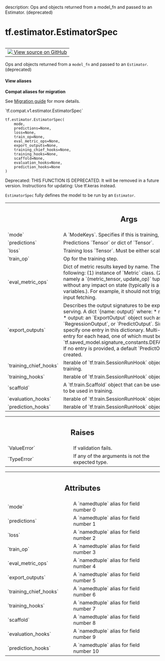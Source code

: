 description: Ops and objects returned from a model_fn and passed to an Estimator. (deprecated)

<div itemscope itemtype="http://developers.google.com/ReferenceObject">
<meta itemprop="name" content="tf.estimator.EstimatorSpec" />
<meta itemprop="path" content="Stable" />
<meta itemprop="property" content="__new__"/>
</div>

# tf.estimator.EstimatorSpec

<!-- Insert buttons and diff -->

<table class="tfo-notebook-buttons tfo-api nocontent" align="left">
<td>
  <a target="_blank" href="https://github.com/tensorflow/estimator/tree/master/tensorflow_estimator/python/estimator/model_fn.py#L35-L192">
    <img src="https://www.tensorflow.org/images/GitHub-Mark-32px.png" />
    View source on GitHub
  </a>
</td>
</table>



Ops and objects returned from a `model_fn` and passed to an `Estimator`. (deprecated)

<section class="expandable">
  <h4 class="showalways">View aliases</h4>
  <p>
<b>Compat aliases for migration</b>
<p>See
<a href="https://www.tensorflow.org/guide/migrate">Migration guide</a> for
more details.</p>
<p>`tf.compat.v1.estimator.EstimatorSpec`</p>
</p>
</section>

<pre class="devsite-click-to-copy prettyprint lang-py tfo-signature-link">
<code>tf.estimator.EstimatorSpec(
    mode,
    predictions=None,
    loss=None,
    train_op=None,
    eval_metric_ops=None,
    export_outputs=None,
    training_chief_hooks=None,
    training_hooks=None,
    scaffold=None,
    evaluation_hooks=None,
    prediction_hooks=None
)
</code></pre>



<!-- Placeholder for "Used in" -->

Deprecated: THIS FUNCTION IS DEPRECATED. It will be removed in a future version.
Instructions for updating:
Use tf.keras instead.

`EstimatorSpec` fully defines the model to be run by an `Estimator`.

<!-- Tabular view -->
 <table class="responsive fixed orange">
<colgroup><col width="214px"><col></colgroup>
<tr><th colspan="2"><h2 class="add-link">Args</h2></th></tr>

<tr>
<td>
`mode`<a id="mode"></a>
</td>
<td>
A `ModeKeys`. Specifies if this is training, evaluation or
prediction.
</td>
</tr><tr>
<td>
`predictions`<a id="predictions"></a>
</td>
<td>
Predictions `Tensor` or dict of `Tensor`.
</td>
</tr><tr>
<td>
`loss`<a id="loss"></a>
</td>
<td>
Training loss `Tensor`. Must be either scalar, or with shape `[1]`.
</td>
</tr><tr>
<td>
`train_op`<a id="train_op"></a>
</td>
<td>
Op for the training step.
</td>
</tr><tr>
<td>
`eval_metric_ops`<a id="eval_metric_ops"></a>
</td>
<td>
Dict of metric results keyed by name.
The values of the dict can be one of the following: (1) instance of
  `Metric` class. (2) Results of calling a metric function, namely a
  `(metric_tensor, update_op)` tuple. `metric_tensor` should be
  evaluated without any impact on state (typically is a pure computation
  results based on variables.). For example, it should not trigger the
  `update_op` or requires any input fetching.
</td>
</tr><tr>
<td>
`export_outputs`<a id="export_outputs"></a>
</td>
<td>
Describes the output signatures to be exported to
`SavedModel` and used during serving.
A dict `{name: output}` where:
* name: An arbitrary name for this output.
* output: an `ExportOutput` object such as `ClassificationOutput`,
  `RegressionOutput`, or `PredictOutput`. Single-headed models only need
  to specify one entry in this dictionary. Multi-headed models should
  specify one entry for each head, one of which must be named using
  `tf.saved_model.signature_constants.DEFAULT_SERVING_SIGNATURE_DEF_KEY`.
  If no entry is provided, a default `PredictOutput` mapping to
  `predictions` will be created.
</td>
</tr><tr>
<td>
`training_chief_hooks`<a id="training_chief_hooks"></a>
</td>
<td>
Iterable of `tf.train.SessionRunHook` objects to run
on the chief worker during training.
</td>
</tr><tr>
<td>
`training_hooks`<a id="training_hooks"></a>
</td>
<td>
Iterable of `tf.train.SessionRunHook` objects to run on
all workers during training.
</td>
</tr><tr>
<td>
`scaffold`<a id="scaffold"></a>
</td>
<td>
A `tf.train.Scaffold` object that can be used to set
initialization, saver, and more to be used in training.
</td>
</tr><tr>
<td>
`evaluation_hooks`<a id="evaluation_hooks"></a>
</td>
<td>
Iterable of `tf.train.SessionRunHook` objects to run
during evaluation.
</td>
</tr><tr>
<td>
`prediction_hooks`<a id="prediction_hooks"></a>
</td>
<td>
Iterable of `tf.train.SessionRunHook` objects to run
during predictions.
</td>
</tr>
</table>



<!-- Tabular view -->
 <table class="responsive fixed orange">
<colgroup><col width="214px"><col></colgroup>
<tr><th colspan="2"><h2 class="add-link">Raises</h2></th></tr>

<tr>
<td>
`ValueError`<a id="ValueError"></a>
</td>
<td>
If validation fails.
</td>
</tr><tr>
<td>
`TypeError`<a id="TypeError"></a>
</td>
<td>
If any of the arguments is not the expected type.
</td>
</tr>
</table>





<!-- Tabular view -->
 <table class="responsive fixed orange">
<colgroup><col width="214px"><col></colgroup>
<tr><th colspan="2"><h2 class="add-link">Attributes</h2></th></tr>

<tr>
<td>
`mode`<a id="mode"></a>
</td>
<td>
A `namedtuple` alias for field number 0
</td>
</tr><tr>
<td>
`predictions`<a id="predictions"></a>
</td>
<td>
A `namedtuple` alias for field number 1
</td>
</tr><tr>
<td>
`loss`<a id="loss"></a>
</td>
<td>
A `namedtuple` alias for field number 2
</td>
</tr><tr>
<td>
`train_op`<a id="train_op"></a>
</td>
<td>
A `namedtuple` alias for field number 3
</td>
</tr><tr>
<td>
`eval_metric_ops`<a id="eval_metric_ops"></a>
</td>
<td>
A `namedtuple` alias for field number 4
</td>
</tr><tr>
<td>
`export_outputs`<a id="export_outputs"></a>
</td>
<td>
A `namedtuple` alias for field number 5
</td>
</tr><tr>
<td>
`training_chief_hooks`<a id="training_chief_hooks"></a>
</td>
<td>
A `namedtuple` alias for field number 6
</td>
</tr><tr>
<td>
`training_hooks`<a id="training_hooks"></a>
</td>
<td>
A `namedtuple` alias for field number 7
</td>
</tr><tr>
<td>
`scaffold`<a id="scaffold"></a>
</td>
<td>
A `namedtuple` alias for field number 8
</td>
</tr><tr>
<td>
`evaluation_hooks`<a id="evaluation_hooks"></a>
</td>
<td>
A `namedtuple` alias for field number 9
</td>
</tr><tr>
<td>
`prediction_hooks`<a id="prediction_hooks"></a>
</td>
<td>
A `namedtuple` alias for field number 10
</td>
</tr>
</table>



